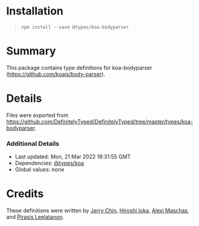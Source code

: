 # Installation
> `npm install --save @types/koa-bodyparser`

# Summary
This package contains type definitions for koa-bodyparser (https://github.com/koajs/body-parser).

# Details
Files were exported from https://github.com/DefinitelyTyped/DefinitelyTyped/tree/master/types/koa-bodyparser.

### Additional Details
 * Last updated: Mon, 21 Mar 2022 18:31:55 GMT
 * Dependencies: [@types/koa](https://npmjs.com/package/@types/koa)
 * Global values: none

# Credits
These definitions were written by [Jerry Chin](https://github.com/hellopao), [Hiroshi Ioka](https://github.com/hirochachacha), [Alexi Maschas](https://github.com/amaschas), and [Pirasis Leelatanon](https://github.com/1pete).
